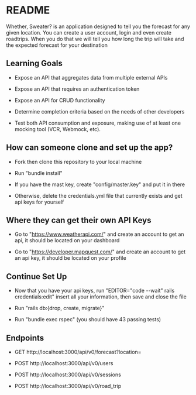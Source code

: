 # README

Whether, Sweater? is an application designed to tell you the forecast for any given location. You can create a user account, login and even create roadtrips. When you do that we will tell you how long the trip will take and the expected forecast for your destination

## Learning Goals
- Expose an API that aggregates data from multiple external APIs

- Expose an API that requires an authentication token

- Expose an API for CRUD functionality

- Determine completion criteria based on the needs of other developers

- Test both API consumption and exposure, making use of at least one mocking tool (VCR, Webmock, etc).


## How can someone clone and set up the app?
- Fork then clone this repository to your local machine

- Run "bundle install"

- If you have the mast key, create "config/master.key" and put it in there 

- Otherwise, delete the credentials.yml file that currently exists and get api keys for yourself

## Where they can get their own API Keys
- Go to "https://www.weatherapi.com/" and create an account to get an api, it should be located on your dashboard

- Go to "https://developer.mapquest.com/" and create an account to get an api key, it should be located on your profile

## Continue Set Up
- Now that you have your api keys, run "EDITOR="code --wait" rails credentials:edit" insert all your information, then save and close the file

- Run "rails db:{drop, create, migrate}"

- Run "bundle exec rspec" (you should have 43 passing tests)

## Endpoints
- GET http://localhost:3000/api/v0/forecast?location=<LOCATION>

- POST http://localhost:3000/api/v0/users

- POST http://localhost:3000/api/v0/sessions

- POST http://localhost:3000/api/v0/road_trip